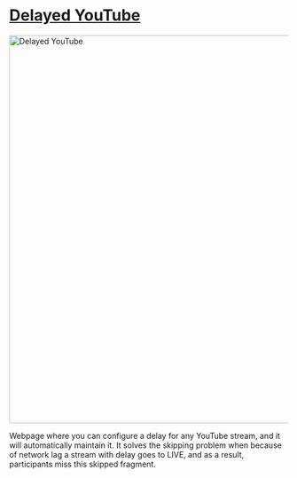 # [Delayed YouTube](https://live-miracles.github.io/delayed-yt/)

<img width="700" alt="Delayed YouTube" src="https://github.com/user-attachments/assets/f929e929-07e4-4359-a7e9-a14f66fd353c">

Webpage where you can configure a delay for any YouTube
stream, and it will automatically maintain it. It solves the
skipping problem when because of network lag a stream with delay
goes to LIVE, and as a result, participants miss this skipped fragment.
